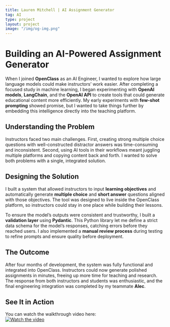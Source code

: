 ```yaml
---
title: Lauren Mitchell | AI Assignment Generator
tag: AI
type: project
layout: project
image: "/img/og-img.png"
---
```


# Building an AI-Powered Assignment Generator

When I joined **OpenClass** as an AI Engineer, I wanted to explore how large language models could make instructors’ work easier. After completing a focused study in machine learning, I began experimenting with **OpenAI models**, **LangChain**, and the **OpenAI API** to create tools that could generate educational content more efficiently. My early experiments with **few-shot prompting** showed promise, but I wanted to take things further by embedding this intelligence directly into the teaching platform.

## Understanding the Problem

Instructors faced two main challenges. First, creating strong multiple choice questions with well-constructed distractor answers was time-consuming and inconsistent. Second, using AI tools in their workflows meant juggling multiple platforms and copying content back and forth. I wanted to solve both problems with a single, integrated solution.

## Designing the Solution

I built a system that allowed instructors to input **learning objectives** and automatically generate **multiple choice** and **short answer** questions aligned with those objectives. The tool was designed to live inside the OpenClass platform, so instructors could stay in one place while building their lessons.

To ensure the model’s outputs were consistent and trustworthy, I built a **validation layer** using **Pydantic**. This Python library let me define a strict data schema for the model’s responses, catching errors before they reached users. I also implemented a **manual review process** during testing to refine prompts and ensure quality before deployment.

## The Outcome

After four months of development, the system was fully functional and integrated into OpenClass. Instructors could now generate polished assignments in minutes, freeing up more time for teaching and research. The response from both instructors and students was enthusiastic, and the final engineering integration was completed by my teammate **Alec**.

## See It in Action

You can watch the walkthrough video here:  
[![Watch the video](https://img.youtube.com/vi/MidtF8TrSLU/0.jpg)](https://www.youtube.com/watch?v=MidtF8TrSLU)


